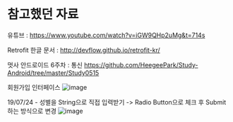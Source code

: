 # 참고했던 자료
유튜브 :
https://www.youtube.com/watch?v=iGW9QHp2uMg&t=714s

Retrofit 한글 문서 :
http://devflow.github.io/retrofit-kr/

멋사 안드로이드 6주차 : 통신
https://github.com/HeegeePark/Study-Android/tree/master/Study0515

회원가입 인터페이스 
![image](https://user-images.githubusercontent.com/40822689/61717875-d74a8780-ad9c-11e9-954a-1358a3f43b87.png)

19/07/24 - 성별을 String으로 직접 입력받기 -> Radio Button으로 체크 후 Submit하는 방식으로 변경
![image](https://user-images.githubusercontent.com/40822689/61727571-8d6a9d00-adae-11e9-961a-45d648e16a9d.png)
